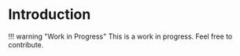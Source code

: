 # Introduction

!!! warning "Work in Progress"
    This is a work in progress. Feel free to contribute.